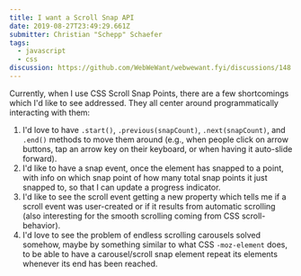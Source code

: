 ```yaml
---
title: I want a Scroll Snap API
date: 2019-08-27T23:49:29.661Z
submitter: Christian "Schepp" Schaefer
tags:
  - javascript
  - css
discussion: https://github.com/WebWeWant/webwewant.fyi/discussions/148
---
```


Currently, when I use CSS Scroll Snap Points, there are a few shortcomings which I'd like to see addressed. They all center around programmatically interacting with them:

1. I'd love to have `.start()`, `.previous(snapCount)`, `.next(snapCount)`, and `.end()` methods to move them around (e.g., when people click on arrow buttons, tap an arrow key on their keyboard, or when having it auto-slide forward).
2. I'd like to have a snap event, once the element has snapped to a point, with info on which snap point of how many total snap points it just snapped to, so that I can update a progress indicator.
3. I'd like to see the scroll event getting a new property which tells me if a scroll event was user-created or if it results from automatic scrolling (also interesting for the smooth scrolling coming from CSS scroll-behavior).
4. I'd love to see the problem of endless scrolling carousels solved somehow, maybe by something similar to what CSS `-moz-element` does, to be able to have a carousel/scroll snap element repeat its elements whenever its end has been reached.
